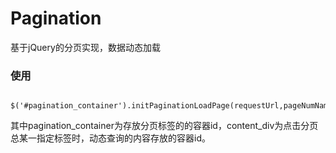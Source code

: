 # Pagination
基于jQuery的分页实现，数据动态加载
### 使用
      $('#pagination_container').initPaginationLoadPage(requestUrl,pageNumName,pageCount,queryBtn.closest('form').serialize(),'#content_div');  
 其中pagination_container为存放分页标签的的容器id，content_div为点击分页总某一指定标签时，动态查询的内容存放的容器id。
 
 

